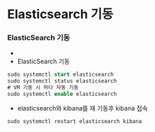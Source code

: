 # Elasticsearch 기동

### ElasticSearch 기동
- 
- ElasticSearch 기동

```sql
sudo systemctl start elasticsearch
sudo systemctl status elasticsearch
# VM 기동 시 마다 자동 기동
sudo systemctl enable elasticsearch
```



- elasticsearch와 kibana를 재 기동후 kibana 접속

```sql
sudo systemctl restart elasticsearch kibana
```
